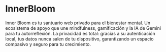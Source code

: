 # InnerBloom
Inner Bloom es tu santuario web privado para el bienestar mental. Un ecosistema de apoyo que une mindfulness, gamificación y la IA de Gemini para tu autorreflexión. La privacidad es total: gracias a su autenticación local, tus datos nunca salen de tu dispositivo, garantizando un espacio compasivo y seguro para tu crecimiento.
